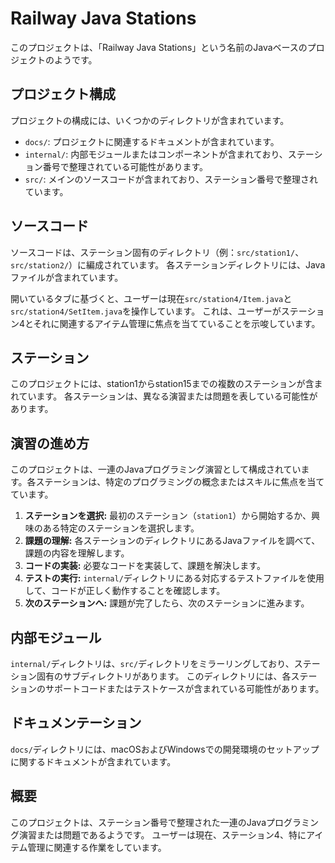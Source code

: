 # Railway Java Stations

このプロジェクトは、「Railway Java Stations」という名前のJavaベースのプロジェクトのようです。

## プロジェクト構成

プロジェクトの構成には、いくつかのディレクトリが含まれています。

*   `docs/`: プロジェクトに関連するドキュメントが含まれています。
*   `internal/`: 内部モジュールまたはコンポーネントが含まれており、ステーション番号で整理されている可能性があります。
*   `src/`: メインのソースコードが含まれており、ステーション番号で整理されています。

## ソースコード

ソースコードは、ステーション固有のディレクトリ（例：`src/station1/`、`src/station2/`）に編成されています。 各ステーションディレクトリには、Javaファイルが含まれています。

開いているタブに基づくと、ユーザーは現在`src/station4/Item.java`と`src/station4/SetItem.java`を操作しています。 これは、ユーザーがステーション4とそれに関連するアイテム管理に焦点を当てていることを示唆しています。

## ステーション

このプロジェクトには、station1からstation15までの複数のステーションが含まれています。 各ステーションは、異なる演習または問題を表している可能性があります。

## 演習の進め方

このプロジェクトは、一連のJavaプログラミング演習として構成されています。各ステーションは、特定のプログラミングの概念またはスキルに焦点を当てています。

1.  **ステーションを選択:** 最初のステーション（`station1`）から開始するか、興味のある特定のステーションを選択します。
2.  **課題の理解:** 各ステーションのディレクトリにあるJavaファイルを調べて、課題の内容を理解します。
3.  **コードの実装:** 必要なコードを実装して、課題を解決します。
4.  **テストの実行:** `internal/`ディレクトリにある対応するテストファイルを使用して、コードが正しく動作することを確認します。
5.  **次のステーションへ:** 課題が完了したら、次のステーションに進みます。

## 内部モジュール

`internal/`ディレクトリは、`src/`ディレクトリをミラーリングしており、ステーション固有のサブディレクトリがあります。 このディレクトリには、各ステーションのサポートコードまたはテストケースが含まれている可能性があります。

## ドキュメンテーション

`docs/`ディレクトリには、macOSおよびWindowsでの開発環境のセットアップに関するドキュメントが含まれています。

## 概要

このプロジェクトは、ステーション番号で整理された一連のJavaプログラミング演習または問題であるようです。 ユーザーは現在、ステーション4、特にアイテム管理に関連する作業をしています。
